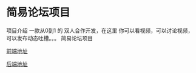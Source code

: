 # 简易论坛项目
项目介绍 一款从0到1 的 双人合作开发，在这里 你可以看视频，可以讨论视频，可以发布动态吐槽。。。
简易论坛项目

[前端地址](https://github.com/2281501756/easy-bilibili)

[后端地址](https://github.com/azhangm/easy-bilbili)
